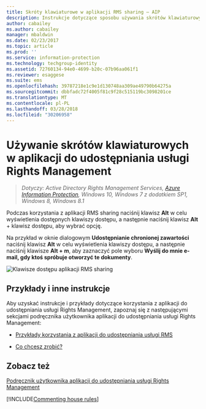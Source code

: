 ```yaml
---
title: Skróty klawiaturowe w aplikacji RMS sharing — AIP
description: Instrukcje dotyczące sposobu używania skrótów klawiaturowych w aplikacji RMS sharing dla systemu Windows.
author: cabailey
ms.author: cabailey
manager: mbaldwin
ms.date: 02/23/2017
ms.topic: article
ms.prod: ''
ms.service: information-protection
ms.technology: techgroup-identity
ms.assetid: 72760134-94e0-4699-b20c-07b96aa061f1
ms.reviewer: esaggese
ms.suite: ems
ms.openlocfilehash: 39787218e1c9e1d130748aa309ae49790b64275a
ms.sourcegitcommit: dbbfadc72f4005f81c9f28c515119bc3098201ce
ms.translationtype: MT
ms.contentlocale: pl-PL
ms.lasthandoff: 03/28/2018
ms.locfileid: "30206958"
---
```

# <a name="use-keyboard-shortcuts-in-the-rights-management-sharing-application"></a>Używanie skrótów klawiaturowych w aplikacji do udostępniania usługi Rights Management

>*Dotyczy: Active Directory Rights Management Services, [Azure Information Protection](https://azure.microsoft.com/pricing/details/information-protection), Windows 10, Windows 7 z dodatkiem SP1, Windows 8, Windows 8.1*

Podczas korzystania z aplikacji RMS sharing naciśnij klawisz **Alt** w celu wyświetlenia dostępnych klawiszy dostępu, a następnie naciśnij klawisz **Alt** + klawisz dostępu, aby wybrać opcję.

Na przykład w oknie dialogowym **Udostępnianie chronionej zawartości** naciśnij klawisz **Alt** w celu wyświetlenia klawiszy dostępu, a następnie naciśnij klawisze **Alt + m**, aby zaznaczyć pole wyboru **Wyślij do mnie e-mail, gdy ktoś spróbuje otworzyć te dokumenty**.

![Klawisze dostępu aplikacji RMS sharing](../media/ADRMS_MSRMSApp_AccessKeys.png)

## <a name="examples-and-other-instructions"></a>Przykłady i inne instrukcje
Aby uzyskać instrukcje i przykłady dotyczące korzystania z aplikacji do udostępniania usługi Rights Management, zapoznaj się z następującymi sekcjami podręcznika użytkownika aplikacji do udostępniania usługi Rights Management:

-   [Przykłady korzystania z aplikacji do udostępniania usługi RMS](sharing-app-user-guide.md#examples-for-using-the-rms-sharing-application)

-   [Co chcesz zrobić?](sharing-app-user-guide.md#what-do-you-want-to-do)

## <a name="see-also"></a>Zobacz też
[Podręcznik użytkownika aplikacji do udostępniania usługi Rights Management](sharing-app-user-guide.md)

[!INCLUDE[Commenting house rules](../includes/houserules.md)]